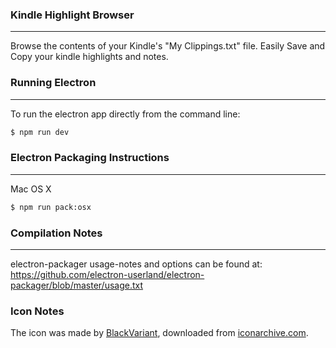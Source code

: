 ### Kindle Highlight Browser
----
Browse the contents of your Kindle's "My Clippings.txt" file. Easily Save and Copy your kindle highlights and notes.


### Running Electron
----
To run the electron app directly from the command line:
```bash
$ npm run dev
```

### Electron Packaging Instructions
----
Mac OS X
```bash
$ npm run pack:osx
```


### Compilation Notes
----
electron-packager usage-notes and options can be found at:
https://github.com/electron-userland/electron-packager/blob/master/usage.txt

### Icon Notes
The icon was made by [BlackVariant](http://blackvariant.deviantart.com/), downloaded from [iconarchive.com](http://www.iconarchive.com/show/button-ui-requests-15-icons-by-blackvariant/Amazon-Kindle-icon.html).